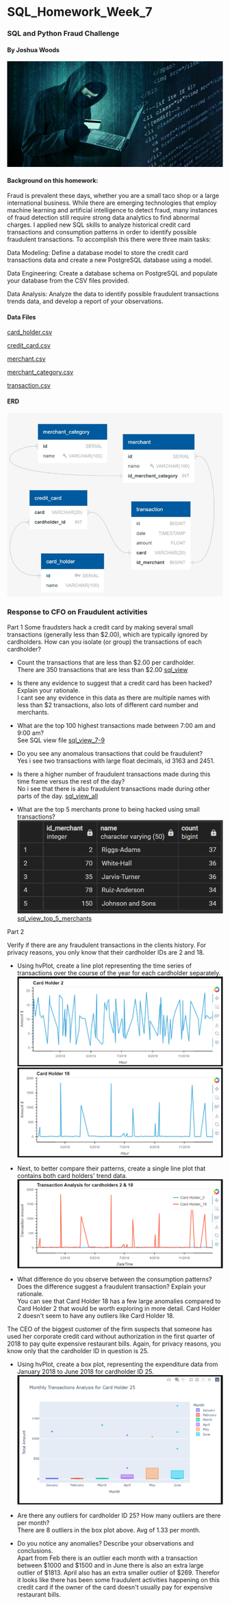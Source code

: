 # SQL_Homework_Week_7
### SQL and Python Fraud Challenge 
#### By Joshua Woods 

![](Images/credit_card_fraudster.jpg)

#### Background on this homework:
Fraud is prevalent these days, whether you are a small taco shop or a large international business. While there are emerging technologies that employ machine learning and artificial intelligence to detect fraud, many instances of fraud detection still require strong data analytics to find abnormal charges.
I applied new SQL skills to analyze historical credit card transactions and consumption patterns in order to identify possible fraudulent transactions.
To accomplish this there were three main tasks:


Data Modeling:
Define a database model to store the credit card transactions data and create a new PostgreSQL database using a model.


Data Engineering: Create a database schema on PostgreSQL and populate your  database from the CSV files provided.


Data Analysis: Analyze the data to identify possible fraudulent transactions trends data, and develop a report of your observations.


#### Data Files

[card_holder.csv](./Resources/card_holder.csv)

[credit_card.csv](./Resources/credit_card.csv)

[merchant.csv](./Resources/merchant.csv)

[merchant_category.csv](./Resources/merchant_category.csv)

[transaction.csv](./Resources/transaction.csv)

#### ERD
![](Images/ERD.jpg)

### Response to CFO on Fraudulent activities
Part 1
Some fraudsters hack a credit card by making several small transactions (generally less than $2.00), which are typically ignored by cardholders.
How can you isolate (or group) the transactions of each cardholder?

* Count the transactions that are less than $2.00 per cardholder.\
  There are 350 transactions that are less than $2.00 [sql_view](./Resources/fraud_trans_all_less_than_2.00.csv)

* Is there any evidence to suggest that a credit card has been hacked? Explain your rationale.\
I cant see any evidence in this data as there are multiple names with less than $2 transactions, also lots of different card number and merchants.

* What are the top 100 highest transactions made between 7:00 am and 9:00 am?\
See SQL view file [sql_view_7-9](./Resources/fraud_trans_7-9_top_100.csv)

* Do you see any anomalous transactions that could be fraudulent?\
Yes i see two transactions with large float decimals, id 3163 and 2451.

* Is there a higher number of fraudulent transactions made during this time frame versus the rest of the day?\
No i see that there is also fraudulent transactions made during other parts of the day. [sql_view_all](./Resources/fraud_trans_all_day.csv)

* What are the top 5 merchants prone to being hacked using small transactions?\
![](Images/top_5_merchants.png)
[sql_view_top_5_merchants](./Resources/top_5_merchants_less_than_2.00.csv)

Part 2

Verify if there are any fraudulent transactions in the clients history. For privacy reasons, you only know that their cardholder IDs are 2 and 18.
* Using hvPlot, create a line plot representing the time series of transactions over the course of the year for each cardholder separately.
![](Images/CH%202.png)
![](Images/CH%2018.png)

* Next, to better compare their patterns, create a single line plot that contains both card holders' trend data.
![](Images/combined%202%20and%2018.png)

* What difference do you observe between the consumption patterns? Does the difference suggest a fraudulent transaction? Explain your rationale.\
You can see that Card Holder 18 has a few large anomalies compared to Card Holder 2 that would be worth exploring in more detail. Card Holder 2 doesn't seem to have any outliers like Card Holder 18.


The CEO of the biggest customer of the firm suspects that someone has used her corporate credit card without authorization in the first quarter of 2018 to pay quite expensive restaurant bills. Again, for privacy reasons, you know only that the cardholder ID in question is 25.
* Using hvPlot, create a box plot, representing the expenditure data from January 2018 to June 2018 for cardholder ID 25.
![](Images/Box_plot.png)
 
* Are there any outliers for cardholder ID 25? How many outliers are there per month?\
 There are 8 outliers in the box plot above. Avg of 1.33 per month. 
 
* Do you notice any anomalies? Describe your observations and conclusions.\
Apart from Feb there is an outlier each month with a transaction between $1000 and $1500 and in June there is also an extra large outlier of $1813. April also has an extra smaller outlier of $269. Therefor it looks like there has been some fraudulent activities happening on this credit card if the owner of the card doesn't usually pay for expensive restaurant bills. 







    
